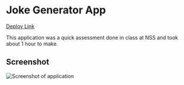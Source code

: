 # Joke Generator App
[Deploy Link](https://goofy-nightingale-a731a6.netlify.app/)

This application was a quick assessment done in class at NSS and took about 1 hour to make. 

## Screenshot
![Screenshot of application](https://iili.io/3vBL8P.png)
